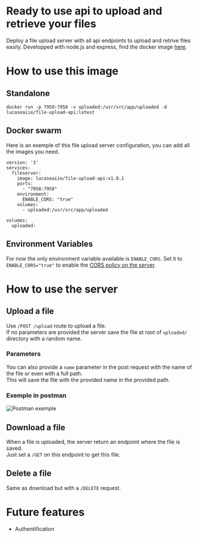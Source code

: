 # Ready to use api  to upload and retrieve your files

Deploy a file upload server with all api endpoints to upload and retrive files easily. Developped with node.js and express, find the docker image [here](https://hub.docker.com/repository/docker/lucaseaiie/file-upload-api).

 # How to use this image

## Standalone
`docker run -p 7958:7958 -v uploaded:/usr/src/app/uploaded -d lucaseaiie/file-upload-api:latest`

## Docker swarm

Here is an exemple of this file upload server configuration, you can add all the images you need.

```
version: '3'
services:
  fileserver:
    image: lucaseaiie/file-upload-api:v1.0.1
    ports:
      - "7958:7958"
    environment:
      ENABLE_CORS: "true"
    volumes:
      - uploaded:/usr/src/app/uploaded

volumes:
  uploaded:
```

## Environment Variables

For now the only environment variable available is `ENABLE_CORS`. Set it to `ENABLE_CORS="true"` to enable the [CORS policy on the server](https://developer.mozilla.org/fr/docs/Web/HTTP/CORS).

# How to use the server

## Upload a file

Use `/POST /upload` route to upload a file.  
If no parameters are provided the server save the file at root of `uploaded/` directory with a random name.  

### Parameters

You can also provide a `name` parameter in the post request with the name of the file or even with a full path.  
This will save the file with the provided name in the provided path.  

### Exemple in postman

![Postman exemple](https://image.noelshack.com/fichiers/2020/13/5/1585320594-2020-03-27-15-48-25-postman.png)

## Download a file

When a file is uploaded, the server return an endpoint where the file is saved.  
Just set a `/GET` on this endpoint to get this file.

## Delete a file

Same as download but with a `/DELETE` request.

# Future features

- Authentification
